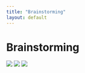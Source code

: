 ```yaml
---
title: "Brainstorming"
layout: default
---
```


# Brainstorming #

<img src = "https://raw.githubusercontent.com/TrevorDecker/CMU_Mechatronics_2015_TeamB/gh-pages/images/design1.jpg" />
<img src = "https://raw.githubusercontent.com/TrevorDecker/CMU_Mechatronics_2015_TeamB/gh-pages/images/design2.jpg" />
<img src = "https://raw.githubusercontent.com/TrevorDecker/CMU_Mechatronics_2015_TeamB/gh-pages/images/design3.jpg" />
